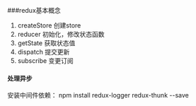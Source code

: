###redux基本概念
1. createStore 创建store
2. reducer 初始化，修改状态函数
3. getState 获取状态值
4. dispatch 提交更新
5. subscribe 变更订阅

#### 处理异步
安装中间件依赖：
npm install redux-logger redux-thunk --save
